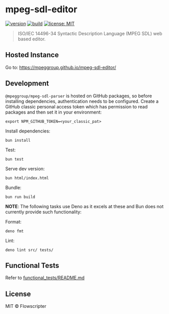 # mpeg-sdl-editor

[![version](https://img.shields.io/github/v/release/mpeggroup/mpeg-sdl-editor?sort=semver)](https://github.com/mpeggroup/mpeg-sdl-editor/releases)
[![build](https://img.shields.io/github/actions/workflow/status/mpeggroup/mpeg-sdl-editor/release-bun-webapp.yml)](https://github.com/mpeggroup/mpeg-sdl-editor/actions/workflows/release-bun-webapp.yml)
[![license: MIT](https://img.shields.io/github/license/mpeggroup/mpeg-sdl-editor)](https://github.com/mpeggroup/mpeg-sdl-editor/blob/main/LICENSE)

> ISO/IEC 14496-34 Syntactic Description Language (MPEG SDL) web based editor.

## Hosted Instance

Go to: https://mpeggroup.github.io/mpeg-sdl-editor/

## Development

`@mpeggroup/mpeg-sdl-parser` is hosted on GitHub packages, so before installing
dependencies, authentication needs to be configured. Create a GitHub classic
personal access token which has permission to read packages and then set it in
your environment:

`export NPM_GITHUB_TOKEN=<your_classic_pat>`

Install dependencies:

`bun install`

Test:

`bun test`

Serve dev version:

`bun html/index.html`

Bundle:

`bun run build`

**NOTE**: The following tasks use Deno as it excels at these and Bun does not
currently provide such functionality:

Format:

`deno fmt`

Lint:

`deno lint src/ tests/`

## Functional Tests

Refer to [functional_tests/README.md](functional_tests/README.md)

## License

MIT © Flowscripter
